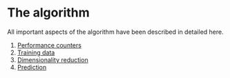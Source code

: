 # The algorithm

All important aspects of the algorithm have been described in detailed here.

1. [Performance counters](training_data.md)
2. [Training data](training_data.md)
3. [Dimensionality reduction](dimensionality_reduction.md)
4. [Prediction](prediction.md)